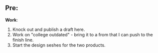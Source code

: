 **Pre**:
- 

**Work**:
1. Knock out and publish a draft here.
2. Work on "college outdated" - bring it to a from that I can push to the finish line.
3. Start the design seshes for the two products.